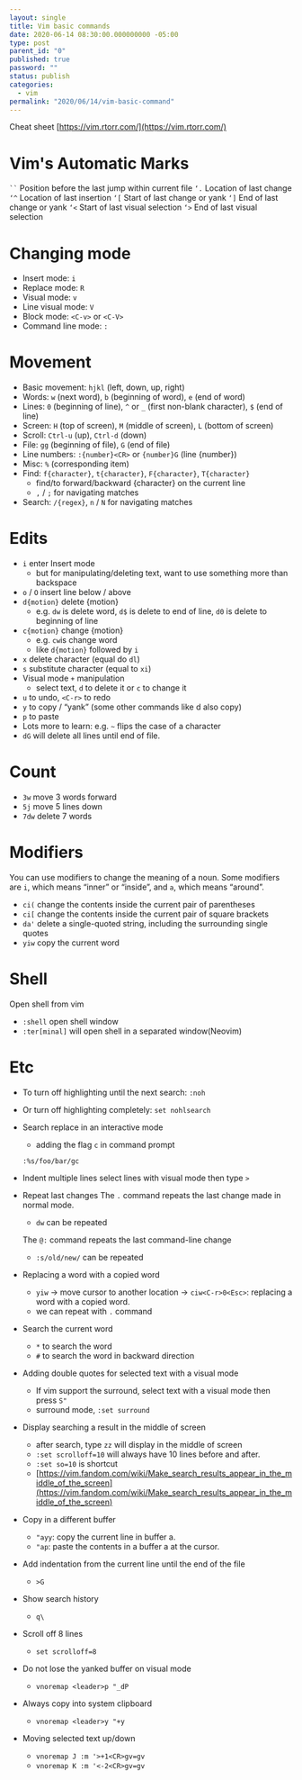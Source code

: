 ```yaml
---
layout: single
title: Vim basic commands
date: 2020-06-14 08:30:00.000000000 -05:00
type: post
parent_id: "0"
published: true
password: ""
status: publish
categories:
  - vim
permalink: "2020/06/14/vim-basic-command"
---
```


Cheat sheet
[https://vim.rtorr.com/](https://vim.rtorr.com/)

# Vim's Automatic Marks

` `` ` Position before the last jump within current file
`‘.` Location of last change
`‘^` Location of last insertion
`‘[` Start of last change or yank
`‘]` End of last change or yank
`‘<` Start of last visual selection
`‘>` End of last visual selection

# Changing mode

- Insert mode: `i`
- Replace mode: `R`
- Visual mode: `v`
- Line visual mode: `V`
- Block mode: `<C-v>` or `<C-V>`
- Command line mode: `:`

# Movement

- Basic movement: `hjkl` (left, down, up, right)
- Words: `w` (next word), `b` (beginning of word), `e` (end of word)
- Lines: `0` (beginning of line), `^` or `_` (first non-blank character), `$` (end of line)
- Screen: `H` (top of screen), `M` (middle of screen), `L` (bottom of screen)
- Scroll: `Ctrl-u` (up), `Ctrl-d` (down)
- File: `gg` (beginning of file), `G` (end of file)
- Line numbers: `:{number}<CR>` or `{number}G` (line {number})
- Misc: `%` (corresponding item)
- Find: `f{character}`, `t{character}`, `F{character}`, `T{character}`
  - find/to forward/backward {character} on the current line
  - `,` / `;` for navigating matches
- Search: `/{regex}`, `n` / `N` for navigating matches

# Edits

- `i` enter Insert mode
  - but for manipulating/deleting text, want to use something more than backspace
- `o` / `O` insert line below / above
- `d{motion}` delete {motion}
  - e.g. `dw` is delete word, `d$` is delete to end of line, `d0` is delete to beginning of line
- `c{motion}` change {motion}
  - e.g. `cw`is change word
  - like `d{motion}` followed by `i`
- `x` delete character (equal do `dl`)
- `s` substitute character (equal to `xi`)
- Visual mode `+` manipulation
  - select text, `d` to delete it or `c` to change it
- `u` to undo, `<C-r>` to redo
- `y` to copy / “yank” (some other commands like d also copy)
- `p` to paste
- Lots more to learn: e.g. `~` flips the case of a character
- `dG` will delete all lines until end of file.

# Count

- `3w` move 3 words forward
- `5j` move 5 lines down
- `7dw` delete 7 words

# Modifiers

You can use modifiers to change the meaning of a noun. Some modifiers are `i`, which means “inner” or “inside”, and `a`, which means “around”.

- `ci(` change the contents inside the current pair of parentheses
- `ci[` change the contents inside the current pair of square brackets
- `da'` delete a single-quoted string, including the surrounding single quotes
- `yiw` copy the current word

# Shell

Open shell from vim

- `:shell` open shell window
- `:ter[minal]` will open shell in a separated window(Neovim)

# Etc

- To turn off highlighting until the next search:
  `:noh`

- Or turn off highlighting completely:
  `set nohlsearch`

- Search replace in an interactive mode

  - adding the flag `c` in command prompt

  ```
  :%s/foo/bar/gc
  ```

- Indent multiple lines
  select lines with visual mode then type `>`

- Repeat last changes
  The `.` command repeats the last change made in normal mode.

  - `dw` can be repeated

  The `@:` command repeats the last command-line change

  - `:s/old/new/` can be repeated

- Replacing a word with a copied word

  - `yiw` -> move cursor to another location -> `ciw<C-r>0<Esc>`: replacing a word with a copied word.
  - we can repeat with `.` command

- Search the current word

  - `*` to search the word
  - `#` to search the word in backward direction

- Adding double quotes for selected text with a visual mode

  - If vim support the surround, select text with a visual mode then press `S"`
  - surround mode, `:set surround`

- Display searching a result in the middle of screen

  - after search, type `zz` will display in the middle of screen
  - `:set scrolloff=10` will always have 10 lines before and after.
  - `:set so=10` is shortcut
  - [https://vim.fandom.com/wiki/Make_search_results_appear_in_the_middle_of_the_screen](https://vim.fandom.com/wiki/Make_search_results_appear_in_the_middle_of_the_screen)

- Copy in a different buffer

  - `"ayy`: copy the current line in buffer a.
  - `"ap`: paste the contents in a buffer a at the cursor.

- Add indentation from the current line until the end of the file

  - `>G`

- Show search history

  - `q\`

- Scroll off 8 lines

  - `set scrolloff=8`

- Do not lose the yanked buffer on visual mode

  - `vnoremap <leader>p "_dP`

- Always copy into system clipboard

  - `vnoremap <leader>y "+y`

- Moving selected text up/down

  - `vnoremap J :m '>+1<CR>gv=gv`
  - `vnoremap K :m '<-2<CR>gv=gv`

